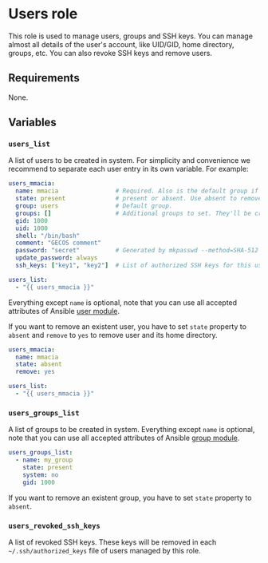 # Users role

This role is used to manage users, groups and SSH keys. You can manage almost all details of the user's account, like
UID/GID, home directory, groups, etc. You can also revoke SSH keys and remove users.

## Requirements

None.

## Variables

### `users_list`

  A list of users to be created in system. For simplicity and convenience we recommend to separate each user entry in
  its own variable. For example:

  ```yaml
  users_mmacia:
    name: mmacia                # Required. Also is the default group if not set.
    state: present              # present or absent. Use absent to remove the user.
    group: users                # Default group.
    groups: []                  # Additional groups to set. They'll be created beforehand if not exists.
    gid: 1000
    uid: 1000
    shell: "/bin/bash"
    comment: "GECOS comment"
    password: "secret"          # Generated by mkpasswd --method=SHA-512
    update_password: always
    ssh_keys: ["key1", "key2"]  # List of authorized SSH keys for this user

  users_list:
    - "{{ users_mmacia }}"
  ```

  Everything except `name` is optional, note that you can use all accepted attributes of Ansible
  [user module](http://docs.ansible.com/ansible/user_module.html). 

  If you want to remove an existent user, you have to set `state` property to `absent` and `remove` to `yes` to remove
  user and its home directory.

  ```yaml
  users_mmacia:
    name: mmacia
    state: absent
    remove: yes

  users_list:
    - "{{ users_mmacia }}"
  ```

### `users_groups_list`

  A list of groups to be created in system. Everything except `name` is optional, note that you can use all accepted
  attributes of Ansible [group module](http://docs.ansible.com/ansible/group_module.html).

  ```yaml
  users_groups_list:
    - name: my_group
      state: present
      system: no
      gid: 1000
  ```

  If you want to remove an existent group, you have to set `state` property to `absent`.

### `users_revoked_ssh_keys`

  A list of revoked SSH keys. These keys will be removed in each `~/.ssh/authorized_keys` file of users managed by this
  role.

